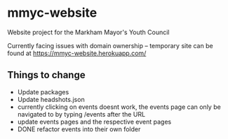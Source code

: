 # mmyc-website
Website project for the Markham Mayor's Youth Council

Currently facing issues with domain ownership – temporary site can be found at https://mmyc-website.herokuapp.com/


## Things to change
- Update packages
- Update headshots.json
- currently clicking on events doesnt work, the events page can only be navigated to
by typing /events after the URL
- update events pages and the respective event pages
- DONE refactor events into their own folder 